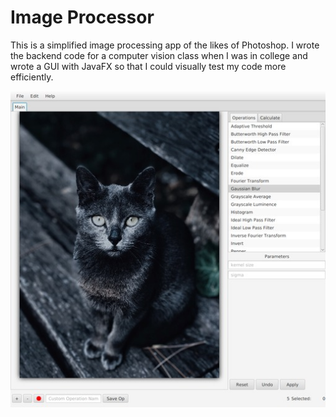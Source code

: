 # Image Processor

This is a simplified image processing app of the likes of Photoshop. I wrote the backend code for a computer vision class when I was in college and wrote a GUI with JavaFX so that I could visually test my code more efficiently.

![screenshot](image_processor.jpg)
